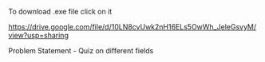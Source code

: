 To download .exe file click on it

https://drive.google.com/file/d/10LN8cvUwk2nH16ELs5OwWh_JeleGsvyM/view?usp=sharing



Problem Statement - Quiz on different fields

<!-- 
(i)	First Frame(Intro Fame): Number of buttons-2, i.e., start and quit.
Start: The user enters the log in page/frame. This frame is used to register the user or to let the user log in oneself. 
	Log in : The user has to enter two fields in this frame to log in oneself. This is done with the help of a pre-created file which stores the data of all the registered users in a particular format. 
	Sign up : The user has to enter four fields in this frame to sign up one self. If the user provides exactly the same data  as an already registered user then, the program informs the user that they have been already been registered, lest in the case if the user is new, then the provided data gets saved in the user-data file. 
	
If we either sign up or log in, the introduction frame is visible which tells the user about how to play the quiz and also about the different fields on which the quiz can be taken by the user. 

After the introduction frame, the option of different fields of the quiz is given to the user. The user can select the field on which S/he wants to attempt the quiz.

Once a field has been chosen by the user, the question frame gets displayed. 
Working: There are different text files made for each of the fields which comprises of the questions pertaining to that field. When the user chooses a field, the data of that particular field gets opened/ accessed and then, the number of lines in that particular field gets counted. Each quiz of any field includes a total of 10 questions in it. 10 random numbers(stored in an array) are generated to index 10 random questions of the question file and stored in a set type field to avoid duplicity of numbers and hence, the duplicity of questions in a particular quiz. 

	Question Examples stored in the file(Format): 
1.Maximum number of teeth an adult have?32
2.Who is the founder of facebook?MarkZuckerberg

In the format, every line initiates with the question number then, a period(.) followed by the question, then the question mark (?) followed by the answer.   	
In this way, in accordance with these 10 indexes, 10 questions are extracted from the question file. And stored in the array of question and answer will stored in answer’s array

This page consists five buttons:
•	Next
•	Back
•	Submit
•	Final Submission
•	Quit

	Next: Next button is used for skip the question or change the question. For instance if user submit the answer then he/she has to click on Next button so that next question will appear on screen.
	Back: Back button is used for come back to the previous question so that if user click next button two time or by mistake he/she skip question he/she can came to previous question and can attempt it. This button will enable only when the user skip a question if user submit the question and then try to use back button then it will not work.
	Submit: Submit button is used for submit the answer entered by user and after pressing this button user will able to check whether his/her answer is right or wrong if the answer is wrong then the correct answer will displayed.
	Quit: Quit button is used to leavethe quiz. If user didn’t want to complete quiz then he/she can leave it in between without completing quiz.
	Final Submission: This button will enabled only when user attempts all the question. 

In second example if user enters wrong name or spelling then the answer is counted as incorrect, for example he/she enters Mark Zukerberg then here spelling of Zuckerberg is wrong which leads to the answer is counted as wrong answer.

Once the user clicked on quit or final submission button the question frame gets invisible and scoreboard frame gets displayed in which total number of question that user attempted, how many from that are correct and how many are wrong will displayed.

Apart from that Scoreboard frame consists of two buttons one is for play again and other one is quit.

Play again button displayed the buttons frame will displayed from which user can select any of the field again and same procedure will repeated as discussed above.

Quit button will terminates the program


Quit: Terminates the entire program.


 -->
